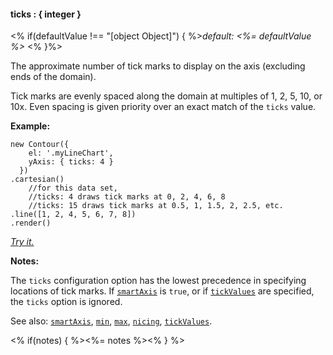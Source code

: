 #### **ticks** : { integer }

<% if(defaultValue !== "[object Object]") { %>*default: <%= defaultValue %>* <% }%>

The approximate number of tick marks to display on the axis (excluding ends of the domain). 

Tick marks are evenly spaced along the domain at multiples of 1, 2, 5, 10, or 10x. Even spacing is given priority over an exact match of the `ticks` value.

**Example:**

    new Contour({
        el: '.myLineChart',
        yAxis: { ticks: 4 }
      })
    .cartesian()
    	//for this data set, 
		//ticks: 4 draws tick marks at 0, 2, 4, 6, 8
		//ticks: 15 draws tick marks at 0.5, 1, 1.5, 2, 2.5, etc.
    .line([1, 2, 4, 5, 6, 7, 8])
    .render()

*[Try it.](http://jsfiddle.net/gh/get/library/pure/forio/contour/tree/master/src/documentation/fiddle/config.yAxis.ticks/)*

**Notes:**

The `ticks` configuration option has the lowest precedence in specifying locations of tick marks. If [`smartAxis`](#config_config.yAxis.smartAxis) is `true`, or if [`tickValues`](#config_config.yAxis.tickValues) are specified, the `ticks` option is ignored.

See also: [`smartAxis`](#config_config.yAxis.smartAxis), [`min`](#config_config.yAxis.min), [`max`](#config_config.yAxis.max), [`nicing`](#config_config.yAxis.nicing), [`tickValues`](#config_config.yAxis.tickValues).

<% if(notes) { %><%= notes %><% } %>

